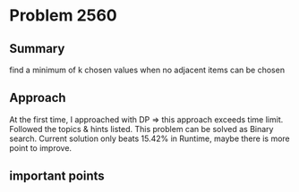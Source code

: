 # Problem 2560
## Summary
find a minimum of k chosen values when no adjacent items can be chosen

## Approach
At the first time, I approached with DP => this approach exceeds time limit.
Followed the topics & hints listed.
This problem can be solved as Binary search.
Current solution only beats 15.42% in Runtime, maybe there is more point to improve.

## important points

